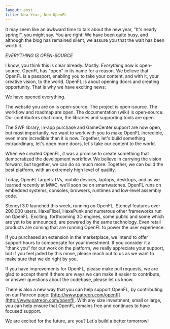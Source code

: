 ```yaml
---
layout: post
title: New Year, New OpenFL
---
```

It may seem like an awkward time to talk about the new year, "It's nearly spring!", you might say. You are right! We have been quite busy, and although the blog has remained silent, we assure you that the wait has been worth it. 

*EVERYTHING IS OPEN-SOURCE*

I know, you think this is clear already. Mostly. _Everything_ now is open-source. OpenFL has "open" in its name for a reason. We believe that OpenFL is a passport, enabling you to take your content, and with it, your creative vision, to the world. OpenFL is about opening doors and creating opportunity. That is why we have exciting news:

We have opened everything.

The website you are on is open-source. The project is open-source. The workflow and roadmap are open. The documentation (wiki) is open-source. Our contributors chat room, the libraries and supporting tools are open.

The SWF library, in-app purchase and GameCenter support are now open, but most importantly, we want to work with you to make OpenFL incredible, even more incredible than it is now. Together, let's build something extraordinary, let's open more doors, let's take our content to the world.

When we created OpenFL, it was a promise to create something that democratized the development workflow. We believe in carrying the vision forward, but together, we can do so much more. Together, we can build the best platform, with an extremely high level of quality.

Today, OpenFL targets TVs, mobile devices, laptops, desktops, and as we learned recently at MWC, we'll soon be on smartwatches. OpenFL runs on embedded systems, consoles, browsers, runtimes and low-level assembly code.

Stencyl 3.0 launched this week, running on OpenFL. Stencyl features over 200,000 users. HaxeFlixel, HaxePunk and numerous other frameworks run on OpenFL. Exciting, forthcoming 3D engines, some public and some which are yet to be announced, are powered by the same technology. Even retail products are coming that are running OpenFL to power the user experience.

If you purchased an extension in the marketplace, we intend to offer support hours to compensate for your investment. If you consider it a "thank you" for our work on the platform, we really appreciate your support, but if you feel jaded by this move, please reach out to us as we want to make sure that we do right by you.

If you have improvements for OpenFL, please make pull requests, we are glad to accept them! If there are ways we can make it easier to contribute, or answer questions about the codebase, please let us know.

There is also a new way that you can help support OpenFL, by contributing on our Patreon page: [http://www.patreon.com/openfl](http://www.patreon.com/openfl). With any size investment, small or large, you can help ensure that OpenFL remains free and continues to have focused support.

We are excited for the future, are you? Let's build a better tomorrow!